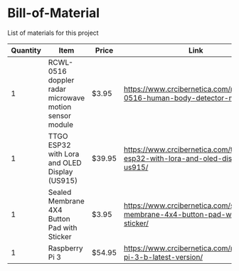 # Bill-of-Material

List of materials for this project

| Quantity | Item | Price | Link |
|----------|------|-------|------|
| 1	   | RCWL-0516  doppler radar microwave motion sensor module |$3.95 | https://www.crcibernetica.com/rcwl-0516-human-body-detector-module/ |
| 1      | TTGO ESP32 with Lora and OLED Display (US915) |$39.95 |https://www.crcibernetica.com/ttgo-esp32-with-lora-and-oled-display-us915/|
| 1 | Sealed Membrane 4X4 Button Pad with Sticker | $3.95  | https://www.crcibernetica.com/sealed-membrane-4x4-button-pad-with-sticker/|
| 1 | Raspberry Pi 3 | $54.95 | https://www.crcibernetica.com/raspberry-pi-3-b-latest-version/ |
